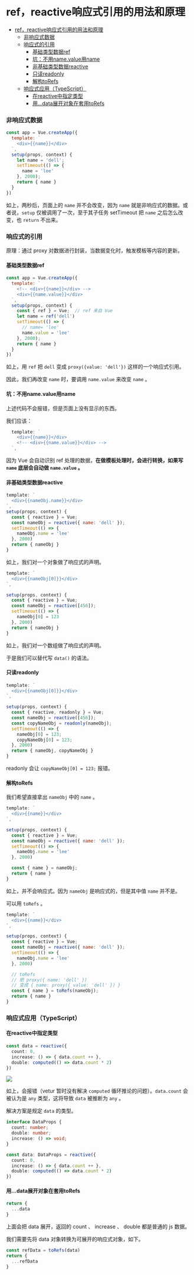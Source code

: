 # ref，reactive响应式引用的用法和原理

<!-- @import "[TOC]" {cmd="toc" depthFrom=1 depthTo=6 orderedList=false} -->

<!-- code_chunk_output -->

- [ref，reactive响应式引用的用法和原理](#refreactive响应式引用的用法和原理)
    - [非响应式数据](#非响应式数据)
    - [响应式的引用](#响应式的引用)
      - [基础类型数据ref](#基础类型数据ref)
      - [坑：不用name.value用name](#坑不用namevalue用name)
      - [非基础类型数据reactive](#非基础类型数据reactive)
      - [只读readonly](#只读readonly)
      - [解构toRefs](#解构torefs)
    - [响应式应用（TypeScript）](#响应式应用typescript)
      - [在reactive中指定类型](#在reactive中指定类型)
      - [用...data展开对象在套用toRefs](#用data展开对象在套用torefs)

<!-- /code_chunk_output -->

### 非响应式数据
```js
const app = Vue.createApp({
  template: `
    <div>{{name}}</div>
  `,
  setup(props, context) {
    let name = 'dell';
    setTimeout(() => {
      name = 'lee'
    }, 2000);
    return { name }
  }
})
```

如上，两秒后，页面上的 `name` 并不会改变，因为 `name` 就是非响应式的数据。或者说，`setup` 仅被调用了一次，至于其子任务 setTimeout 把 `name` 之后怎么改变，也 `return` 不出来。

### 响应式的引用
原理：通过 proxy 对数据进行封装，当数据变化时，触发模板等内容的更新。

#### 基础类型数据ref

```js
const app = Vue.createApp({
  template: `
    <!-- <div>{{name}}</div> -->
    <div>{{name.value}}</div>
  `,
  setup(props, context) {
    const { ref } = Vue;  // ref 来自 Vue
    let name = ref('dell')
    setTimeout(() => {
      // name= 'lee'
      name.value = 'lee'
    }, 2000);
    return { name }
  }
})
```

如上，用 `ref` 把 `dell` 变成 `proxy({value: 'dell'})` 这样的一个响应式引用。

因此，我们再改变 `name` 时，要调用 `name.value` 来改变 `name` 。

#### 坑：不用name.value用name
上述代码不会报错，但是页面上没有显示的东西。

我们应该：
```js
  template: `
    <div>{{name}}</div>
    <!-- <div>{{name.value}}</div> -->
  `,
```

因为 Vue 会自动识别 ref 处理的数据，**在做模板处理时，会进行转换，如果写 `name` 底层会自动做 `name.value` 。**

#### 非基础类型数据reactive
```js
template: `
  <div>{{nameObj.name}}</div>
`,
setup(props, context) {
  const { reactive } = Vue;
  const nameObj = reactive({ name: 'dell' });
  setTimeout(() => {
    nameObj.name = 'lee'
  }, 2000)
  return { nameObj }
}
```

如上，我们对一个对象做了响应式的声明。

```js
template: `
  <div>{{nameObj[0]}}</div>
`,

setup(props, context) {
  const { reactive } = Vue;
  const nameObj = reactive([456]);
  setTimeout(() => {
    nameObj[0] = 123
  }, 2000)
  return { nameObj }
}
```

如上，我们对一个数组做了响应式的声明。

于是我们可以替代写 `data()` 的语法。

#### 只读readonly
```js
template: `
  <div>{{nameObj[0]}}</div>
`,

setup(props, context) {
  const { reactive, readonly } = Vue;
  const nameObj = reactive([456]);
  const copyNameObj = readonly(nameObj);
  setTimeout(() => {
    nameObj[0] = 123;
    copyNameObj[0] = 123;
  }, 2000)
  return { nameObj, copyNameObj }
}
```

readonly 会让 `copyNameObj[0] = 123;` 报错。

#### 解构toRefs
我们希望直接拿出 `nameObj` 中的 `name` 。

```js
template: `
  <div>{{name}}</div>
`,

setup(props, context) {
  const { reactive } = Vue;
  const nameObj = reactive({ name: 'dell' });
  setTimeout(() => {
    nameObj.name = 'lee'
  }, 2000)

  const { name } = nameObj;
  return { name }
}
```

如上，并不会响应式。因为 `nameObj` 是响应式的，但是其中值 `name` 并不是。

可以用 `toRefs` 。

```js
template: `
  <div>{{name}}</div>
`,

setup(props, context) {
  const { reactive } = Vue;
  const nameObj = reactive({ name: 'dell' });
  setTimeout(() => {
    nameObj.name = 'lee'
  }, 2000)

  // toRefs
  // 把 proxy({ name: 'dell' })
  // 变成 { name: proxy({ value: 'dell' }) }
  const { name } = toRefs(nameObj);
  return { name }
}
```

### 响应式应用（TypeScript）
#### 在reactive中指定类型
```ts
const data = reactive({
  count: 0,
  increase: () => { data.count ++ },
  double: computed(() => data.count * 2)
})
```

![](./images/20210524reactive.png)

如上，会报错（vetur 暂时没有解决 `computed` 循环推论的问题）。`data.count` 会被认为是 `any` 类型，这将导致 `data` 被推断为 `any` 。

解决方案是规定 `data` 的类型。
```ts
interface DataProps {
  count: number;
  double: number;
  increase: () => void;
}

const data: DataProps = reactive({
  count: 0,
  increase: () => { data.count ++ },
  double: computed(() => data.count * 2)
})
```

#### 用...data展开对象在套用toRefs

```ts
return {
  ...data
}
```

上面会把 data 展开，返回的 count 、 increase 、 double 都是普通的 js 数据。

我们需要先将 data 对象转换为可展开的响应式对象，如下。

```ts
const refData = toRefs(data)
return {
  ...refData
}
```

